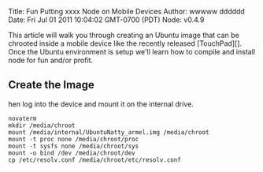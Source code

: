 Title: Fun Putting xxxx  Node on Mobile Devices
Author: wwwww dddddd 
Date: Fri Jul 01 2011 10:04:02 GMT-0700 (PDT)
Node: v0.4.9

This article will walk you through creating an Ubuntu image that can be chrooted inside a mobile device like the recently released [TouchPad][].  Once the Ubuntu environment is setup we'll learn how to compile and install node for fun and/or profit.

## Create the Image

hen log into the device and mount it on the internal drive.

    novaterm
    mkdir /media/chroot
    mount /media/internal/UbuntuNatty_armel.img /media/chroot
    mount -t proc none /media/chroot/proc
    mount -t sysfs none /media/chroot/sys
    mount -o bind /dev /media/chroot/dev
    cp /etc/resolv.conf /media/chroot/etc/resolv.conf


